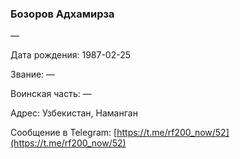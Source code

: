 ### Бозоров Адхамирза

—

Дата рождения: 1987-02-25

Звание: —

Воинская часть: —

Адрес: Узбекистан, Наманган

Сообщение в Telegram: [https://t.me/rf200_now/52](https://t.me/rf200_now/52)
